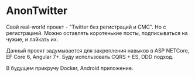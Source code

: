 # AnonTwitter
Свой real-world проект - "Twitter без регистраций и СМС". Но с регистрацией. Можно оставлять коротенькие посты, подписываться на чужие, и лайкать их.

Данный проект задумывается для закрепления навыков в ASP NETCore, EF Core 6, Angular 7+.
Буду использовать CQRS + ES, DDD подход.

В будущем прикручу Docker, Android приложение.
